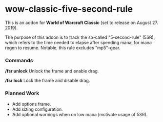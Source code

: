 # wow-classic-five-second-rule

This is an addon for **World of Warcraft Classic** (set to release on August 27. 2019).

The purpose of this addon is to track the so-called "5-second-rule" (5SR), which refers to the time needed to elapse after spending mana, for mana regen to resume. Notable, this rule excludes "mp5"-gear. 

### Commands

**/fsr unlock**   Unlock the frame and enable drag.

**/fsr lock**     Lock the frame and disable drag.

### Planned Work

- Add options frame.
- Add sizing configuration.
- Add optional warnings when on low mana (motivate usage of 5SR).
